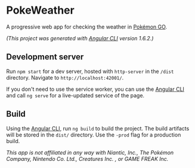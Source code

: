 # PokeWeather

A progressive web app for checking the weather in [Pokémon GO](https://www.pokemongo.com/).

_(This project was generated with [Angular CLI](https://github.com/angular/angular-cli) version 1.6.2.)_

## Development server

Run `npm start` for a dev server, hosted with `http-server` in the `/dist` directory. Navigate to `http://localhost:42001/`.

If you don't need to use the service worker, you can use the [Angular CLI](https://cli.angular.io/) and call `ng serve` for a live-updated service of the page.

## Build

Using the [Angular CLI](https://cli.angular.io/), run `ng build` to build the project. The build artifacts will be stored in the `dist/` directory. Use the `-prod` flag for a production build.

_This app is not affiliated in any way with Niantic, Inc., The Pokémon Company, Nintendo Co. Ltd., Creatures Inc. , or GAME FREAK Inc._
